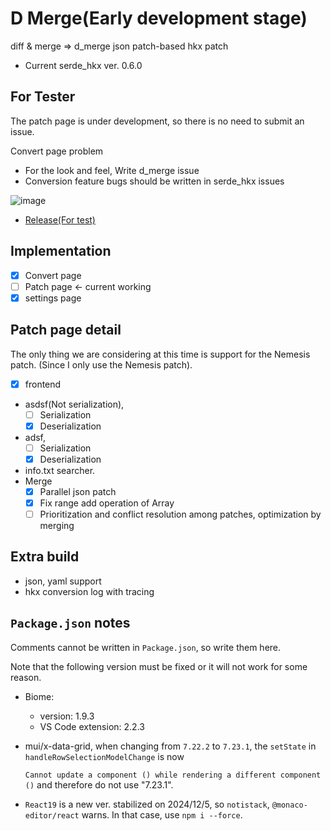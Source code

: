 # D Merge(Early development stage)

diff & merge => d_merge json patch-based hkx patch

- Current serde_hkx ver. 0.6.0

## For Tester

The patch page is under development, so there is no need to submit an issue.

Convert page problem

- For the look and feel, Write d_merge issue
- Conversion feature bugs should be written in serde_hkx issues

![image](https://github.com/user-attachments/assets/1b8f0a0b-8aa2-4bd3-9cba-f75a6ff9095d)

- [Release(For test)](https://github.com/SARDONYX-sard/d-merge/releases)

## Implementation

- [x] Convert page
- [ ] Patch page <- current working
- [x] settings page

## Patch page detail

The only thing we are considering at this time is support for the Nemesis patch.
(Since I only use the Nemesis patch).

- [x] frontend
- asdsf(Not serialization),
  - [ ] Serialization
  - [x] Deserialization
- adsf,
  - [ ] Serialization
  - [x] Deserialization
- info.txt searcher.
- Merge
  - [x] Parallel json patch
  - [x] Fix range add operation of Array
  - [ ] Prioritization and conflict resolution among patches, optimization by
        merging

## Extra build

- json, yaml support
- hkx conversion log with tracing

## `Package.json` notes

Comments cannot be written in `Package.json`, so write them here.

Note that the following version must be fixed or it will not work for some
reason.

- Biome:
  - version: 1.9.3
  - VS Code extension: 2.2.3

- mui/x-data-grid, when changing from `7.22.2` to `7.23.1`, the `setState` in
  `handleRowSelectionModelChange` is now

  `Cannot update a component () while rendering a different component ()` and
  therefore do not use "7.23.1".

- `React19` is a new ver. stabilized on 2024/12/5, so `notistack`,
  `@monaco-editor/react` warns. In that case, use `npm i --force`.
